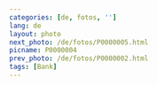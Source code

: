 ```yaml
---
categories: [de, fotos, '']
lang: de
layout: photo
next_photo: /de/fotos/P0000005.html
picname: P0000004
prev_photo: /de/fotos/P0000002.html
tags: [Bank]
---
```

